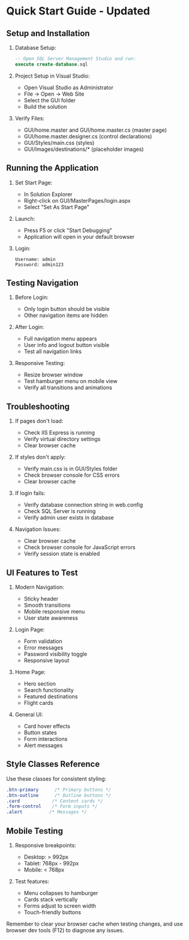 # Quick Start Guide - Updated

## Setup and Installation

1. Database Setup:
   ```sql
   -- Open SQL Server Management Studio and run:
   execute create-database.sql
   ```

2. Project Setup in Visual Studio:
   - Open Visual Studio as Administrator
   - File -> Open -> Web Site
   - Select the GUI folder
   - Build the solution

3. Verify Files:
   - GUI/home.master and GUI/home.master.cs (master page)
   - GUI/home.master.designer.cs (control declarations)
   - GUI/Styles/main.css (styles)
   - GUI/Images/destinations/* (placeholder images)

## Running the Application

1. Set Start Page:
   - In Solution Explorer
   - Right-click on GUI/MasterPages/login.aspx
   - Select "Set As Start Page"

2. Launch:
   - Press F5 or click "Start Debugging"
   - Application will open in your default browser

3. Login:
   ```
   Username: admin
   Password: admin123
   ```

## Testing Navigation

1. Before Login:
   - Only login button should be visible
   - Other navigation items are hidden

2. After Login:
   - Full navigation menu appears
   - User info and logout button visible
   - Test all navigation links

3. Responsive Testing:
   - Resize browser window
   - Test hamburger menu on mobile view
   - Verify all transitions and animations

## Troubleshooting

1. If pages don't load:
   - Check IIS Express is running
   - Verify virtual directory settings
   - Clear browser cache

2. If styles don't apply:
   - Verify main.css is in GUI/Styles folder
   - Check browser console for CSS errors
   - Clear browser cache

3. If login fails:
   - Verify database connection string in web.config
   - Check SQL Server is running
   - Verify admin user exists in database

4. Navigation Issues:
   - Clear browser cache
   - Check browser console for JavaScript errors
   - Verify session state is enabled

## UI Features to Test

1. Modern Navigation:
   - Sticky header
   - Smooth transitions
   - Mobile responsive menu
   - User state awareness

2. Login Page:
   - Form validation
   - Error messages
   - Password visibility toggle
   - Responsive layout

3. Home Page:
   - Hero section
   - Search functionality
   - Featured destinations
   - Flight cards

4. General UI:
   - Card hover effects
   - Button states
   - Form interactions
   - Alert messages

## Style Classes Reference

Use these classes for consistent styling:
```css
.btn-primary      /* Primary buttons */
.btn-outline      /* Outline buttons */
.card            /* Content cards */
.form-control    /* Form inputs */
.alert          /* Messages */
```

## Mobile Testing

1. Responsive breakpoints:
   - Desktop: > 992px
   - Tablet: 768px - 992px
   - Mobile: < 768px

2. Test features:
   - Menu collapses to hamburger
   - Cards stack vertically
   - Forms adjust to screen width
   - Touch-friendly buttons

Remember to clear your browser cache when testing changes, and use browser dev tools (F12) to diagnose any issues.